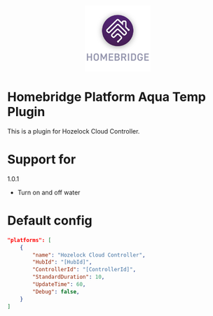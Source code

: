 
<p align="center">
<img alt="Home Bridge logotype" src="https://github.com/homebridge/branding/raw/master/logos/homebridge-wordmark-logo-vertical.png" width="150">
</p>

# Homebridge Platform Aqua Temp Plugin
This is a plugin for Hozelock Cloud Controller.

# Support for
1.0.1
* Turn on and off water

# Default config
```json
"platforms": [
    {
        "name": "Hozelock Cloud Controller",
        "HubId": "[HubId]",
        "ControllerId": "[ControllerId]",
        "StandardDuration": 10,
        "UpdateTime": 60,
        "Debug": false,
    }
]
```
